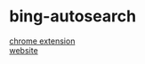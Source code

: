 # bing-autosearch
[chrome extension](https://chrome.google.com/webstore/detail/automate-your-bing-search/lnikijajdcgnahajfbjffalgnikejicd)<br/>
[website](https://imightknoiw.github.io/bing-autosearch/)
